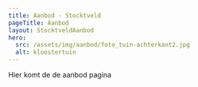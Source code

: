 ```yaml
---
title: Aanbod - Stocktveld
pageTitle: Aanbod
layout: StocktveldAanbod
hero:
  src: /assets/img/aanbod/foto_tuin-achterkant2.jpg
  alt: kloostertuin
---
```

Hier komt de de aanbod pagina

